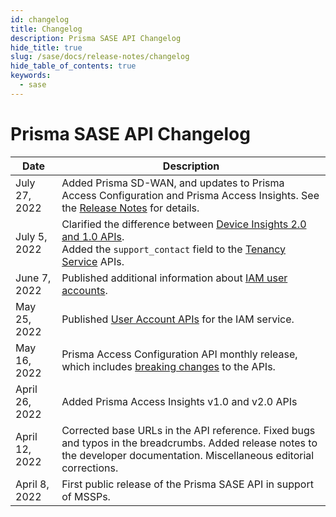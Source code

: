 ```yaml
---
id: changelog
title: Changelog
description: Prisma SASE API Changelog
hide_title: true
slug: /sase/docs/release-notes/changelog
hide_table_of_contents: true
keywords:
  - sase
---
```


# Prisma SASE API Changelog

| Date           | Description                                                                                                                                                                         |
| -------------- | ----------------------------------------------------------------------------------------------------------------------------------------------------------------------------------- |
| July 27, 2022  | Added Prisma SD-WAN, and updates to Prisma Access Configuration and Prisma Access Insights. See the [Release Notes](/sase/docs/release-notes/release-notes#july-2022) for details.  |
| July 5, 2022   | Clarified the difference between [Device Insights 2.0 and 1.0 APIs](/sase/docs/insights). <br/> Added the `support_contact` field to the [Tenancy Service](/sase/api/tenancy) APIs. |
| June 7, 2022   | Published additional information about [IAM user accounts](/sase/docs/user-accounts).                                                                                               |
| May 25, 2022   | Published [User Account APIs](/sase/api/iam/useraccounts) for the IAM service.                                                                                                      |
| May 16, 2022   | Prisma Access Configuration API monthly release, which includes [breaking changes](/sase/docs/release-notes/release-notes#april-2022) to the APIs.                                  |
| April 26, 2022 | Added Prisma Access Insights v1.0 and v2.0 APIs                                                                                                                                     |
| April 12, 2022 | Corrected base URLs in the API reference. Fixed bugs and typos in the breadcrumbs. Added release notes to the developer documentation. Miscellaneous editorial corrections.         |
| April 8, 2022  | First public release of the Prisma SASE API in support of MSSPs.                                                                                                                    |
